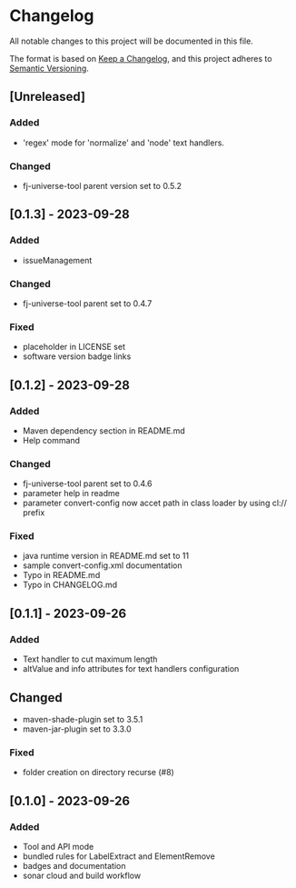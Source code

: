 # Changelog

All notable changes to this project will be documented in this file.

The format is based on [Keep a Changelog](https://keepachangelog.com/en/1.1.0/),
and this project adheres to [Semantic Versioning](https://semver.org/spec/v2.0.0.html).

## [Unreleased]

### Added

- 'regex' mode for 'normalize' and 'node' text handlers.

### Changed

- fj-universe-tool parent version set to 0.5.2

## [0.1.3] - 2023-09-28

### Added

- issueManagement

### Changed

- fj-universe-tool parent set to 0.4.7

### Fixed

- placeholder in LICENSE set
- software version badge links

## [0.1.2] - 2023-09-28

### Added

- Maven dependency section in README.md
- Help command

### Changed

- fj-universe-tool parent set to 0.4.6
- parameter help in readme
- parameter convert-config now accet path in class loader by using cl:// prefix

### Fixed

- java runtime version in README.md set to 11
- sample convert-config.xml documentation
- Typo in README.md
- Typo in CHANGELOG.md

## [0.1.1] - 2023-09-26

### Added

- Text handler to cut maximum length
- altValue and info attributes for text handlers configuration

## Changed

- maven-shade-plugin set to 3.5.1
- maven-jar-plugin set to 3.3.0

### Fixed

- folder creation on directory recurse (#8)

## [0.1.0] - 2023-09-26

### Added

- Tool and API mode
- bundled rules for LabelExtract and ElementRemove
- badges and documentation
- sonar cloud and build workflow
